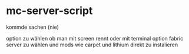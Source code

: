 # mc-server-script

kommde sachen (nie)

option zu wählen ob man mit screen rennt oder mit terminal
option fabric server zu wählen und mods wie carpet und lithium direkt zu instalieren
